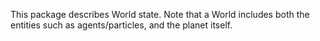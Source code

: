 This package describes World state.
Note that a World includes both the entities such as agents/particles,
and the planet itself.

